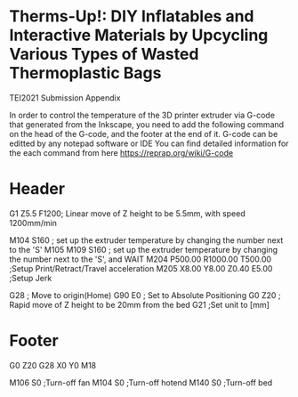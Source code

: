 # Therms-Up!: DIY Inflatables and Interactive Materials by Upcycling Various Types of Wasted Thermoplastic Bags
TEI2021 Submission Appendix


In order to control the temperature of the 3D printer extruder via G-code that generated from the Inkscape, 
you need to add the following command on the head of the G-code, and the footer at the end of it.
G-code can be editted by any notepad software or IDE
You can find detailed information for the each command from here
https://reprap.org/wiki/G-code

# Header
G1 Z5.5 F1200; Linear move of Z height to be 5.5mm, with speed 1200mm/min

M104 S160 ; set up the extruder temperature by changing the number next to the 'S'
M105
M109 S160 ; set up the extruder temperature by changing the number next to the 'S', and WAIT
M204 P500.00 R1000.00 T500.00 ;Setup Print/Retract/Travel acceleration
M205 X8.00 Y8.00 Z0.40 E5.00 ;Setup Jerk

G28 ; Move to origin(Home)
G90 E0 ; Set to Absolute Positioning
G0 Z20 ; Rapid move of Z height to be 20mm from the bed
G21  ;Set unit to [mm]


# Footer

G0 Z20
G28 X0 Y0
M18

M106 S0 ;Turn-off fan
M104 S0 ;Turn-off hotend
M140 S0 ;Turn-off bed

